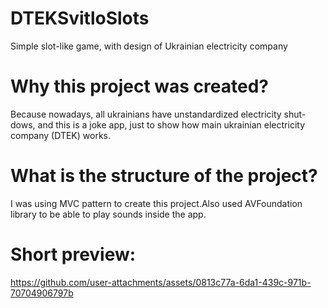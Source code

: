# DTEKSvitloSlots
Simple slot-like game, with design of Ukrainian electricity company 

# Why this project was created?
Because nowadays, all ukrainians have unstandardized electricity shut-dows, and this is a joke app, just to show how main ukrainian electricity company (DTEK) works.

# What is the structure of the project?
I was using MVC pattern to create this project.Also used AVFoundation library to be able to play sounds inside the app.

# Short preview:
https://github.com/user-attachments/assets/0813c77a-6da1-439c-971b-70704906797b


